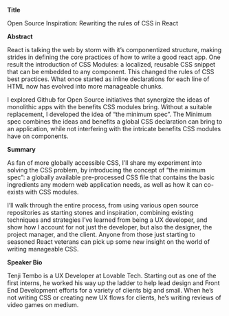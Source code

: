 **Title**

Open Source Inspiration: Rewriting the rules of CSS in React

**Abstract**

React is talking the web by storm with it’s componentized structure, making strides in defining the core practices of how to write a good react app. One result the introduction of CSS Modules: a localized, reusable CSS snippet that can be embedded to any component. This changed the rules of CSS best practices. What once started as inline declarations for each line of HTML now has evolved into more manageable chunks.

I explored Github for Open Source initiatives that synergize the ideas of monolithic apps with the benefits CSS modules bring. Without a suitable replacement, I developed the idea of “the minimum spec”. The Minimum spec combines the ideas and benefits a global CSS declaration can bring to an application, while not interfering with the intricate benefits CSS modules have on components.

**Summary**

As fan of more globally accessible CSS, I’ll share my experiment into solving the CSS problem, by introducing the concept of “the minimum spec”: a globally available pre-processed CSS file that contains the basic ingredients any modern web application needs, as well as how it can co-exists with CSS modules.

I’ll walk through the entire process, from using various open source repositories as starting stones and inspiration, combining existing techniques and strategies I’ve learned from being a UX developer, and show how I account for not just the developer, but also the designer, the project manager, and the client. Anyone from those just starting to seasoned React veterans can pick up some new insight on the world of writing manageable CSS.

**Speaker Bio**

Tenji Tembo is a UX Developer at Lovable Tech. Starting out as one of the first interns, he worked his way up the ladder to help lead design and Front End Development efforts for a variety of clients big and small. When he’s not writing CSS or creating new UX flows for clients, he’s writing reviews of video games on medium.

